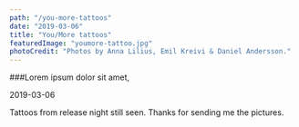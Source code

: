 ```yaml
---
path: "/you-more-tattoos"
date: "2019-03-06"
title: "You/More tattoos"
featuredImage: "youmore-tattoo.jpg"
photoCredit: "Photos by Anna Lilius, Emil Kreivi & Daniel Andersson."
---
```


###Lorem ipsum dolor sit amet, 

2019-03-06

Tattoos from release night still seen. Thanks for sending me the pictures.
